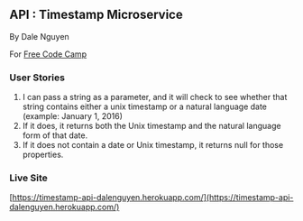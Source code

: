 ## API : Timestamp Microservice
By Dale Nguyen

For [Free Code Camp](http://freecodecamp.com)

### User Stories

1. I can pass a string as a parameter, and it will check to see whether that string contains either a unix timestamp or a natural language date (example: January 1, 2016)
2. If it does, it returns both the Unix timestamp and the natural language form of that date.
3. If it does not contain a date or Unix timestamp, it returns null for those properties.

### Live Site
[https://timestamp-api-dalenguyen.herokuapp.com/](https://timestamp-api-dalenguyen.herokuapp.com/)
